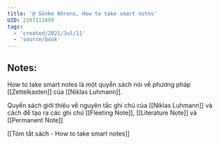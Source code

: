 ```yaml
---
title: '@ Sönke Ahrens, How to take smart notes'
UID: 2107111609
tags:
  - 'created/2021/Jul/11'
  - 'source/book'
---
```

## Notes:
How to take smart notes là một quyển sách nói về phương pháp [[Zettelkasten]] của [[Niklas Luhmann]].

Quyển sách giới thiệu về nguyên tắc ghi chú của [[Niklas Luhmann]] và cách để tạo ra các ghi chú [[Fleeting Note]], [[Literature Note]] và [[Permanent Note]]

[[Tóm tắt sách - How to take smart notes]]